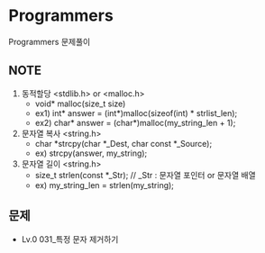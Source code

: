 # Programmers
Programmers 문제풀이

## NOTE
1. 동적할당 <stdlib.h> or <malloc.h>
    - void* malloc(size_t size)
    - ex1) int* answer = (int*)malloc(sizeof(int) * strlist_len);
    - ex2) char* answer = (char*)malloc(my_string_len + 1);
2. 문자열 복사 <string.h>
    - char *strcpy(char *_Dest, char const *_Source);
    - ex) strcpy(answer, my_string);
3. 문자열 길이 <string.h>
    - size_t strlen(const *_Str);       // _Str : 문자열 포인터 or 문자열 배열
    - ex) my_string_len = strlen(my_string);


## 문제
- Lv.0 031_특정 문자 제거하기
